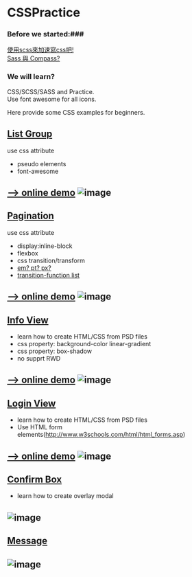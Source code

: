 # CSSPractice
### Before we started:###
[使用scss來加速寫css吧!](http://blog.visioncan.com/2011/sass-scss-your-css/)<BR>
[Sass 與 Compass?](http://ithelp.ithome.com.tw/question/10127659)<BR>

### We will learn? ###
CSS/SCSS/SASS and Practice.<BR>
Use font awesome for all icons.<BR>


Here provide some CSS examples for beginners.

## [List Group](https://github.com/justin3737/CSSPractice/tree/master/examples/01_list_group) ##
use css attribute 
* pseudo elements
* font-awesome

[--> online demo](http://htmlpreview.github.io/?https://github.com/justin3737/CSSPractice/blob/master/examples/01_list_group/ok/index.html)
![image](https://raw.githubusercontent.com/justin3737/CSSPractice/master/img/list_group.png)
---------------
## [Pagination](https://github.com/justin3737/CSSPractice/tree/master/examples/02_pagination) ##
use css attribute 
* display:inline-block
* flexbox
* css transition/transform
* [em? pt? px?](http://www.puritys.me/docs-blog/article-22-CSS-%E5%AD%97%E5%9E%8B%E5%A4%A7%E5%B0%8F-pt,-px-,-em-,-%E7%99%BE%E5%88%86%E6%AF%94-percent-%E4%B9%8B%E6%AF%94%E8%BC%83.html)
* [transition-function list](http://easings.net/zh-cn)

[--> online demo](http://htmlpreview.github.io/?https://github.com/justin3737/CSSPractice/blob/master/examples/02_pagination/ok/index.html)
![image](https://raw.githubusercontent.com/justin3737/CSSPractice/master/img/pagination.png)
---------------

## [Info View](https://github.com/justin3737/CSSPractice/tree/master/examples/03_info_view) ##

* learn how to create HTML/CSS from PSD files
* css property: background-color linear-gradient
* css property: box-shadow 
* no supprt RWD

[--> online demo](http://htmlpreview.github.io/?https://github.com/justin3737/CSSPractice/blob/master/examples/03_info_view/ok/index.html)
![image](https://raw.githubusercontent.com/justin3737/CSSPractice/master/img/info_view.jpg)
---------------

## [Login View](https://github.com/justin3737/CSSPractice/tree/master/examples/05_login_view) ##

* learn how to create HTML/CSS from PSD files
* Use HTML form elements(http://www.w3schools.com/html/html_forms.asp) 


[--> online demo](http://htmlpreview.github.io/?https://github.com/justin3737/CSSPractice/blob/master/examples/05_login_view/ok/index.html)
![image](https://raw.githubusercontent.com/justin3737/CSSPractice/master/img/login_view.jpg)
---------------

## [Confirm Box](https://github.com/justin3737/CSSPractice/tree/master/examples/06_confirm_box) ##

* learn how to create overlay modal 

![image](https://raw.githubusercontent.com/justin3737/CSSPractice/master/img/confirm_box.png)
---------------

## [Message](https://github.com/justin3737/CSSPractice/tree/master/examples/07_msg) ##


![image](https://raw.githubusercontent.com/justin3737/CSSPractice/master/img/msg.jpg)
---------------


